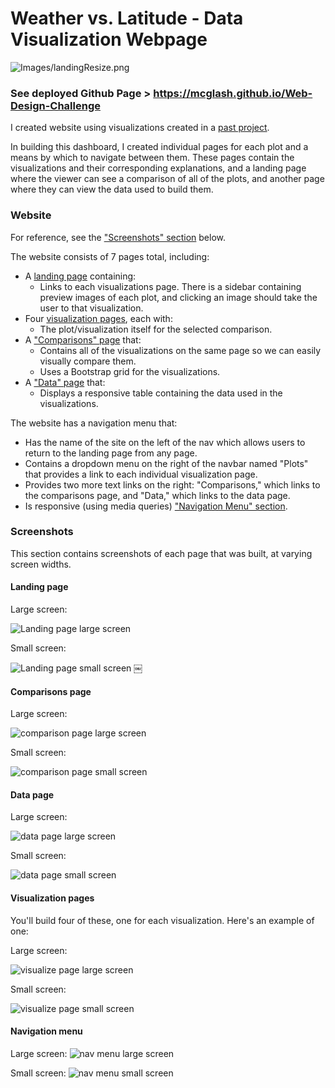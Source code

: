 # Weather vs. Latitude - Data Visualization Webpage

![Images/landingResize.png](Images/landingResize.png)

### See deployed Github Page > https://mcglash.github.io/Web-Design-Challenge

I created website using visualizations created in a [past project](https://github.com/McGlash/api-challenge).

In building this dashboard, I created individual pages for each plot and a means by which to navigate between them. These pages contain the visualizations and their corresponding explanations, and a landing page where the viewer can see a comparison of all of the plots, and another page where they can view the data used to build them.

### Website 

For reference, see the ["Screenshots" section](#screenshots) below.

The website consists of 7 pages total, including:

* A [landing page](#landing-page) containing:
  * Links to each visualizations page. There is a sidebar containing preview images of each plot, and clicking an image should take the user to that visualization.
* Four [visualization pages](#visualization-pages), each with:
  * The plot/visualization itself for the selected comparison.
* A ["Comparisons" page](#comparisons-page) that:
  * Contains all of the visualizations on the same page so we can easily visually compare them.
  * Uses a Bootstrap grid for the visualizations.
* A ["Data" page](#data-page) that:
  * Displays a responsive table containing the data used in the visualizations.

The website has a navigation menu that:

* Has the name of the site on the left of the nav which allows users to return to the landing page from any page.
* Contains a dropdown menu on the right of the navbar named "Plots" that provides a link to each individual visualization page.
* Provides two more text links on the right: "Comparisons," which links to the comparisons page, and "Data," which links to the data page.
* Is responsive (using media queries) ["Navigation Menu" section](#navigation-menu).

### Screenshots

This section contains screenshots of each page that was built, at varying screen widths. 

#### <a id="landing-page"></a>Landing page

Large screen:

![Landing page large screen](Images/landingResize.png)

Small screen:

![Landing page small screen](Images/landing-sm.png)
￼

#### <a id="comparisons-page"></a>Comparisons page

Large screen:

![comparison page large screen](Images/comparison-lg.png)

Small screen:

![comparison page small screen](Images/comparison-sm.png)

#### <a id="data-page"></a>Data page

Large screen:

![data page large screen](Images/data-lg.png)


Small screen:

![data page small screen](Images/data-sm.png)

#### <a id="visualization-pages"></a>Visualization pages

You'll build four of these, one for each visualization. Here's an example of one:

Large screen:

![visualize page large screen](Images/visualize-lg.png)

Small screen:

![visualize page small screen](Images/visualize-sm.png)

#### <a id="navigation-menu"></a>Navigation menu

Large screen:
![nav menu large screen](Images/nav-lg.png)

Small screen:
![nav menu small screen](Images/nav-sm.png)
